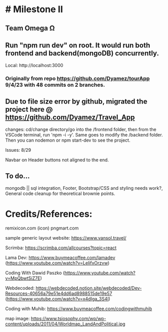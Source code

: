 # # Milestone II

## Team Omega Ω

## Run "npm run dev" on root. It would run both frontend and backend(mongoDB) concurrently.

Local: http://localhost:3000

### Originally from repo https://github.com/Dyamez/tourApp 9/4/23 with 48 commits on 2 branches.

## Due to file size error by github, migrated the project here @ https://github.com/Dyamez/Travel_App

changes:
cd/change directory/go into the /frontend folder, then from the VSCode terminal, run 'npm -i -y'.
Same goes to modify the /backend folder.
Then you can nodemon or npm start-dev to see the project.

Issues:
8/29

Navbar on Header buttons not aligned to the end.

## To do...

mongodb || sql integration,
Footer,
Bootstrap/CSS and styling needs work?,
General code cleanup for theoretical brownie points.

# Credits/References:

remixicon.com (icon)
pngmart.com

sample generic layout website: https://www.vansol.travel/

Scrimba: https://scrimba.com/allcourses?topic=react

Lama Dev: https://www.buymeacoffee.com/lamadev (https://www.youtube.com/watch?v=LelifxOrzvw)

Coding With Dawid Paszko
(https://www.youtube.com/watch?v=MpQbwtSiZ7E)

Webdecoded: https://webdecoded.notion.site/webdecoded/Dev-Resources-40656a79e51e4dd6ad8988515de19e57 (https://www.youtube.com/watch?v=x4dIga_3S4I)

Coding with Muhib: https://www.buymeacoffee.com/codingwithmuhib

map image: https://www.tsiosophy.com/wp/wp-content/uploads/2011/04/Worldmap_LandAndPolitical.jpg
